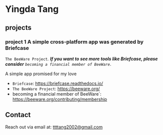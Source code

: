 # Yingda Tang

## projects

### project 1 A simple cross-platform app was generated by Briefcase

`The BeeWare Project`_. **If you want to see more tools like Briefcase, please
consider** `becoming a financial member of BeeWare`_.

A simple app promised for my love

- `Briefcase`: https://briefcase.readthedocs.io/
- `The BeeWare Project`: https://beeware.org/
- becoming a financial member of BeeWare`: https://beeware.org/contributing/membership

## Contact

Reach out via email at: ttttang2002@gmail.com